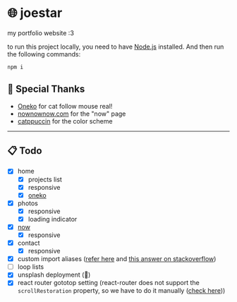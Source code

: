 # 🌐 joestar

my portfolio website :3

to run this project locally, you need to have [Node.js](https://nodejs.org/) installed. And then run the following commands:

```bash
npm i
```

## 🙏 Special Thanks

- [Oneko](https://github.com/adryd325/oneko.js/) for cat follow mouse real!
- [nownownow.com](https://nownownow.com/about) for the "now" page
- [catppuccin](https://catppuccin.com/) for the color scheme

 ---

## 📋 Todo

- [x] home
  - [x] projects list
  - [x] responsive
  - [x] [oneko](https://github.com/adryd325/oneko.js/)
- [x] photos
  - [x] responsive
  - [x] loading indicator
- [x] [now](https://nownownow.com/about)
  - [x] responsive
- [x] contact
  - [x] responsive
- [x] custom import aliases ([refer here](https://github.com/mtcbpdcdubai/mtcbpdcdubai.github.io?tab=readme-ov-file#custom-import-alias) and [this answer on stackoverflow](https://stackoverflow.com/a/77249075))
- [ ] loop lists
- [x] unsplash deployment (🙏)
- [x] react router gototop setting (react-router does not support the `scrollRestoration` property, so we have to do it manually ([check here](https://reactrouter.com/start/modes#api--mode-availability-table)))
